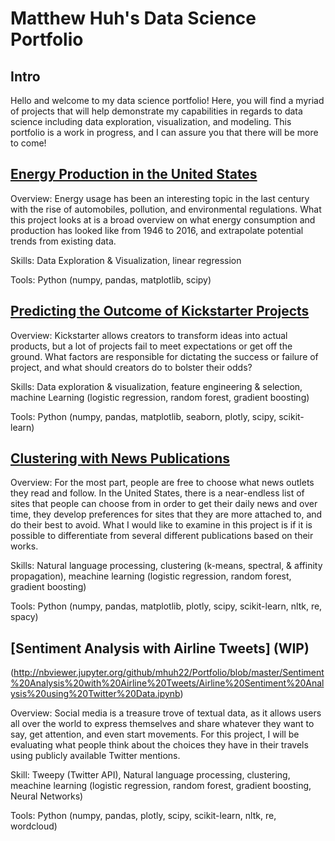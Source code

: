 # Matthew Huh's Data Science Portfolio

## Intro

Hello and welcome to my data science portfolio! Here, you will find a myriad of projects that will help demonstrate my capabilities in regards to data science including data exploration, visualization, and modeling. This portfolio is a work in progress, and I can assure you that there will be more to come!

## [Energy Production in the United States](https://github.com/mhuh22/Thinkful/blob/master/Portfolio/Prep%20Capstone/The%20State%20of%20Energy%20(in%20the%20United%20States).ipynb)

Overview: Energy usage has been an interesting topic in the last century with the rise of automobiles, pollution, and environmental regulations. What this project looks at is a broad overview on what energy consumption and production has looked like from 1946 to 2016, and extrapolate potential trends from existing data.

Skills: Data Exploration & Visualization, linear regression

Tools: Python (numpy, pandas, matplotlib, scipy)

## [Predicting the Outcome of Kickstarter Projects](http://nbviewer.jupyter.org/github/mhuh22/Portfolio/blob/master/Predicting%20the%20Outcome%20of%20Kickstarter%20Projects/Predicting%20The%20Outcome%20of%20Kickstarter%20Projects.ipynb)

Overview: Kickstarter allows creators to transform ideas into actual products, but a lot of projects fail to meet expectations or get off the ground. What factors are responsible for dictating the success or failure of project, and what should creators do to bolster their odds?

Skills: Data exploration & visualization, feature engineering & selection,
machine Learning (logistic regression, random forest, gradient boosting)
        
Tools: Python (numpy, pandas, matplotlib, seaborn, plotly, scipy, scikit-learn)

## [Clustering with News Publications](http://nbviewer.jupyter.org/github/mhuh22/Portfolio/blob/master/Clustering%20with%20News%20Publications/Unsupervised%20Learning%20Capstone.ipynb)

Overview: For the most part, people are free to choose what news outlets they read and follow. In the United States, there is a near-endless list of sites that people can choose from in order to get their daily news and over time, they develop preferences for sites that they are more attached to, and do their best to avoid. What I would like to examine in this project is if it is possible to differentiate from several different publications based on their works.

Skills: Natural language processing, clustering (k-means, spectral, & affinity propagation), meachine learning (logistic regression, random forest, gradient boosting)

Tools: Python (numpy, pandas, matplotlib, plotly, scipy, scikit-learn, nltk, re, spacy)


## [Sentiment Analysis with Airline Tweets] (WIP)
(http://nbviewer.jupyter.org/github/mhuh22/Portfolio/blob/master/Sentiment%20Analysis%20with%20Airline%20Tweets/Airline%20Sentiment%20Analysis%20using%20Twitter%20Data.ipynb)

Overview: Social media is a treasure trove of textual data, as it allows users all over the world to express themselves and share whatever they want to say, get attention, and even start movements. For this project, I will be evaluating what people think about the choices they have in their travels using publicly available Twitter mentions.

Skill: Tweepy (Twitter API), Natural language processing, clustering, meachine learning (logistic regression, random forest, gradient boosting, Neural Networks)

Tools: Python (numpy, pandas, plotly, scipy, scikit-learn, nltk, re, wordcloud)
